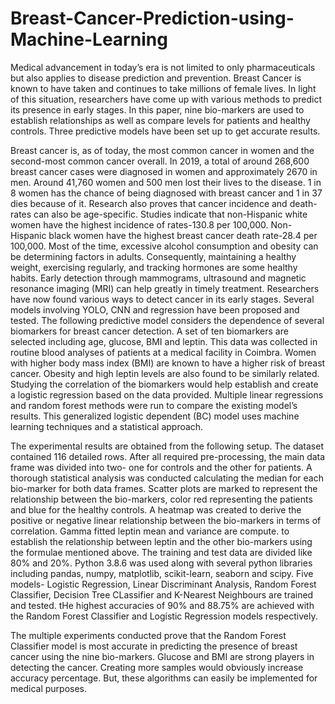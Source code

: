 # Breast-Cancer-Prediction-using-Machine-Learning

Medical advancement in today’s era is not limited to only pharmaceuticals but also applies to disease prediction and prevention. Breast Cancer is known to have taken and continues to take millions of female lives. In light of this situation, researchers have come up with various methods to predict its presence in early stages. In this paper, nine bio-markers are used to establish relationships as well as compare levels for patients and healthy controls. Three predictive models have been set up to get accurate results.

Breast cancer is, as of today, the most common cancer in women and the second-most common cancer overall. In 2019, a total of around 268,600 breast cancer cases were diagnosed in women and approximately 2670 in men. Around 41,760 women and 500 men lost their lives to the disease. 1 in 8 women has the chance of being diagnosed with breast cancer and 1 in 37 dies because of it. Research also proves that cancer incidence and death-rates can also be age-specific. Studies indicate that non-Hispanic white women have the highest incidence of rates-130.8 per 100,000. Non-Hispanic black women have the highest breast cancer death rate-28.4 per 100,000. Most of the time, excessive alcohol consumption and obesity can be determining factors in adults. Consequently, maintaining a healthy weight, exercising regularly, and tracking hormones are some healthy habits. Early detection through mammograms, ultrasound and magnetic resonance imaging (MRI) can help greatly in timely treatment. Researchers have now found various ways to detect cancer in its early stages. Several models involving YOLO, CNN and regression have been proposed and tested. The following predictive model considers the dependence of several biomarkers for breast cancer detection. A set of ten biomarkers are selected including age, glucose, BMI and leptin. This data was collected in routine blood analyses of patients at a medical facility in Coimbra. Women with higher body mass index (BMI) are known to have a higher risk of breast cancer. Obesity and high leptin levels are also found to be similarly related. Studying the correlation of the biomarkers would help establish and create a logistic regression based on the data provided. Multiple linear regressions and random forest methods were run to compare the existing model’s results. This generalized logistic dependent (BC) model uses machine learning techniques and a statistical approach.

The experimental results are obtained from the following setup. The dataset contained 116 detailed rows. After all required pre-processing, the main data frame was divided into two- one for controls and the other for patients. A thorough statistical analysis was conducted calculating the median for each bio-marker for both data frames. Scatter plots are marked to represent the relationship between the bio-markers, color red representing the patients and blue for the healthy controls. A heatmap was created to derive the positive or negative linear relationship between the bio-markers in terms of correlation. Gamma fitted leptin mean and variance are compute. to establish the relationship between leptin and the other bio-markers using the formulae mentioned above. The training and test data are divided like 80% and 20%. Python 3.8.6 was used along with several python libraries including pandas, numpy, matplotlib, scikit-learn, seaborn and scipy. Five models- Logistic Regression, Linear Discriminant Analysis, Random Forest Classifier, Decision Tree CLassifier and K-Nearest Neighbours are trained and tested. tHe highest accuracies of 90% and 88.75% are achieved with the Random Forest Classifier and Logistic Regression models respectively.

The multiple experiments conducted prove that the Random Forest Classifier model is most accurate in predicting the presence of breast cancer using the nine bio-markers. Glucose and BMI are strong players in detecting the cancer. Creating more samples would obviously increase accuracy percentage. But, these algorithms can easily be implemented for medical purposes.  
